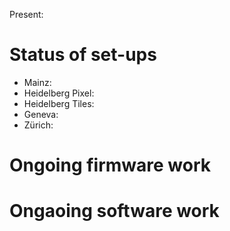 Present:

# Status of set-ups #

* Mainz:
* Heidelberg Pixel:
* Heidelberg Tiles:
* Geneva:
* Zürich:

# Ongoing firmware work #

# Ongaoing software work #